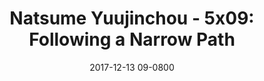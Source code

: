 ---
layout: entry.pug
title: "Natsume Yuujinchou - 5x09: Following a Narrow Path"
date: 2017-12-13 09-0800
publishDate: 2018-12-31T00:00:00 -0800
broadcastDate: 2016-12-06 09-0800
categories: watchthroughs anime natsume-yuujinchou
draft: true
---